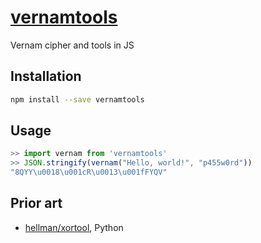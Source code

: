 # [vernamtools](https://dbkaplun.github.io/vernamtools)
Vernam cipher and tools in JS

## Installation

```sh
npm install --save vernamtools
```

## Usage

```js
>> import vernam from 'vernamtools'
>> JSON.stringify(vernam("Hello, world!", "p455w0rd"))
"8QYY\u0018\u001cR\u0013\u001fFYQV"
```

## Prior art

* [hellman/xortool](https://github.com/hellman/xortool), Python
